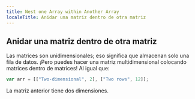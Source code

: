 ```yaml
---
title: Nest one Array within Another Array
localeTitle: Anidar una matriz dentro de otra matriz
---
```

## Anidar una matriz dentro de otra matriz

Las matrices son unidimensionales; eso significa que almacenan solo una fila de datos. ¡Pero puedes hacer una matriz multidimensional colocando matrices dentro de matrices! Al igual que:

```javascript
var arr = [["Two-dimensional", 2], ["Two rows", 12]]; 
```

La matriz anterior tiene dos dimensiones.